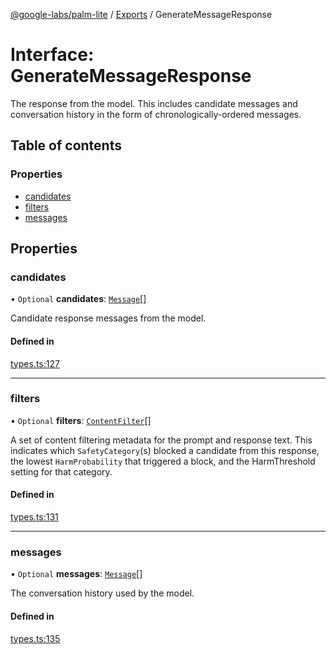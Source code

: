 [@google-labs/palm-lite](../README.md) / [Exports](../modules.md) / GenerateMessageResponse

# Interface: GenerateMessageResponse

The response from the model. This includes candidate messages and conversation history in the form of chronologically-ordered messages.

## Table of contents

### Properties

- [candidates](GenerateMessageResponse.md#candidates)
- [filters](GenerateMessageResponse.md#filters)
- [messages](GenerateMessageResponse.md#messages)

## Properties

### candidates

• `Optional` **candidates**: [`Message`](Message.md)[]

Candidate response messages from the model.

#### Defined in

[types.ts:127](https://github.com/Chizobaonorh/labs-prototypes/blob/2adb69f/seeds/palm-lite/src/types.ts#L127)

___

### filters

• `Optional` **filters**: [`ContentFilter`](ContentFilter.md)[]

A set of content filtering metadata for the prompt and response text. This indicates which `SafetyCategory`(s) blocked a candidate from this response, the lowest `HarmProbability` that triggered a block, and the HarmThreshold setting for that category.

#### Defined in

[types.ts:131](https://github.com/Chizobaonorh/labs-prototypes/blob/2adb69f/seeds/palm-lite/src/types.ts#L131)

___

### messages

• `Optional` **messages**: [`Message`](Message.md)[]

The conversation history used by the model.

#### Defined in

[types.ts:135](https://github.com/Chizobaonorh/labs-prototypes/blob/2adb69f/seeds/palm-lite/src/types.ts#L135)
